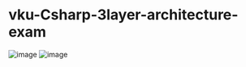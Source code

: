 # vku-Csharp-3layer-architecture-exam
![image](https://github.com/FOG-ntp/vku-Csharp-3layer-architecture-exam/assets/99815527/a074b181-89d3-4d4b-99fd-5400338222e7)
![image](https://github.com/FOG-ntp/vku-Csharp-3layer-architecture-exam/assets/99815527/c23e8099-5964-41fd-95b2-a270c13838ef)

